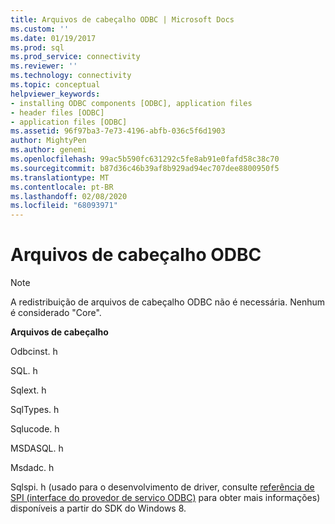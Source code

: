 ```yaml
---
title: Arquivos de cabeçalho ODBC | Microsoft Docs
ms.custom: ''
ms.date: 01/19/2017
ms.prod: sql
ms.prod_service: connectivity
ms.reviewer: ''
ms.technology: connectivity
ms.topic: conceptual
helpviewer_keywords:
- installing ODBC components [ODBC], application files
- header files [ODBC]
- application files [ODBC]
ms.assetid: 96f97ba3-7e73-4196-abfb-036c5f6d1903
author: MightyPen
ms.author: genemi
ms.openlocfilehash: 99ac5b590fc631292c5fe8ab91e0fafd58c38c70
ms.sourcegitcommit: b87d36c46b39af8b929ad94ec707dee8800950f5
ms.translationtype: MT
ms.contentlocale: pt-BR
ms.lasthandoff: 02/08/2020
ms.locfileid: "68093971"
---
```

# <a name="odbc-header-files"></a>Arquivos de cabeçalho ODBC
> [!NOTE]  
>  A redistribuição de arquivos de cabeçalho ODBC não é necessária. Nenhum é considerado "Core".  
  
 **Arquivos de cabeçalho**  
  
 Odbcinst. h  
  
 SQL. h  
  
 Sqlext. h  
  
 SqlTypes. h  
  
 Sqlucode. h  
  
 MSDASQL. h  
  
 Msdadc. h  
  
 Sqlspi. h (usado para o desenvolvimento de driver, consulte [referência de SPI (interface do provedor de serviço ODBC)](../../../odbc/reference/syntax/odbc-service-provider-interface-spi-reference.md) para obter mais informações) disponíveis a partir do SDK do Windows 8.
